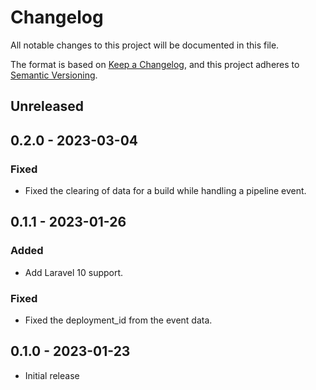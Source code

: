 # Changelog
All notable changes to this project will be documented in this file.

The format is based on [Keep a Changelog](https://keepachangelog.com/en/1.0.0/),
and this project adheres to [Semantic Versioning](https://semver.org/spec/v2.0.0.html).

## Unreleased

## 0.2.0 - 2023-03-04

### Fixed
- Fixed the clearing of data for a build while handling a pipeline event.

## 0.1.1 - 2023-01-26

### Added
- Add Laravel 10 support.

### Fixed
- Fixed the deployment_id from the event data.

## 0.1.0 - 2023-01-23
- Initial release
